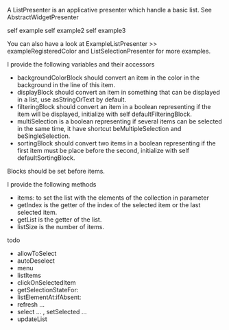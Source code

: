A ListPresenter is an applicative presenter which handle a basic list.
See AbstractWidgetPresenter

self example
self example2
self example3

You can also have a look at ExampleListPresenter >> exampleRegisteredColor and ListSelectionPresenter for more examples.

I provide the following variables and their accessors
- backgroundColorBlock should convert an item in the color in the background in the line of this item.
- displayBlock should convert an item in something that can be displayed in a list, use asStringOrText by default.
- filteringBlock should convert an item in a boolean representing if the item will be displayed, initialize with self defaultFilteringBlock.
- multiSelection is a boolean representing if several items can be selected in the same time, it have shortcut beMultipleSelection and beSingleSelection.
- sortingBlock should convert two items in a boolean representing if the first item must be place before the second, initialize with self defaultSortingBlock.

Blocks should be set before items.

I provide the following methods
- items: to set the list with the elements of the collection in parameter
- getIndex is the getter of the index of the selected item or the last selected item.
- getList is the getter of the list.
- listSize is the number of items.


todo
- allowToSelect
- autoDeselect
- menu
- listItems
- clickOnSelectedItem
- getSelectionStateFor:
- listElementAt:ifAbsent:
- refresh ...
- select ... , setSelected ...
- updateList
